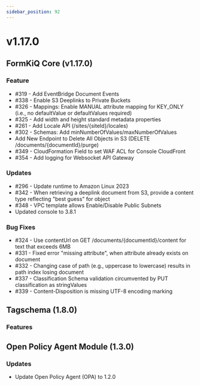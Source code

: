 ```yaml
---
sidebar_position: 92
---
```


# v1.17.0

## FormKiQ Core (v1.17.0)

### Feature

* #319 - Add EventBridge Document Events
* #338 - Enable S3 Deeplinks to Private Buckets
* #326 - Mappings: Enable MANUAL attribute mapping for KEY_ONLY (i.e., no defaultValue or defaultValues required)
* #325 - Add width and height standard metadata properties
* #261 - Add Locale API (/sites/{siteId}/locales)
* #302 - Schemas: Add minNumberOfValues/maxNumberOfValues
* Add New Endpoint to Delete All Objects in S3 (DELETE /documents/{documentId}/purge)
* #349 - CloudFormation Field to set WAF ACL for Console CloudFront
* #354 - Add logging for Websocket API Gateway

### Updates

* #296 - Update runtime to Amazon Linux 2023
* #342 - When retrieving a deeplink document from S3, provide a content type reflecting "best guess" for object
* #348 - VPC template allows Enable/Disable Public Subnets
* Updated console to 3.8.1

### Bug Fixes

* #324 - Use contentUrl on GET /documents/{documentId}/content for text that exceeds 6MB
* #331 - Fixed error "missing attribute", when attribute already exists on document
* #332 - Changing case of path (e.g., uppercase to lowercase) results in path index losing document
* #337 - Classification Schema validation circumvented by PUT classification as stringValues
* #339 - Content-Disposition is missing UTF-8 encoding marking

## Tagschema (1.8.0)


### Features



## Open Policy Agent Module (1.3.0)

### Updates

* Update Open Policy Agent (OPA) to 1.2.0